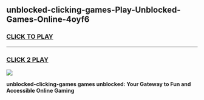 
## unblocked-clicking-games-Play-Unblocked-Games-Online-4oyf6
<h3>
<a href="https://premium76.site?title=unblocked-clicking-games&ref=24A">CLICK TO PLAY</a></h3>
<hr>

<h3>
<a href="https://premium76.site?title=unblocked-clicking-games&ref=24A">CLICK 2 PLAY</a>
  
</h3>

<a href="https://premium76.site?title=unblocked-clicking-games&ref=24A"><img src="https://clearcache.store/games.png"></a>


**unblocked-clicking-games games unblocked: Your Gateway to Fun and Accessible Online Gaming**
